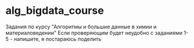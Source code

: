 # alg_bigdata_course

Задания по курсу "Алгоритмы и большие данные в химии и материаловедении"
Если проверяющим будет неудобно с заданиями 1-5 - напишите, я постараюсь поделить
